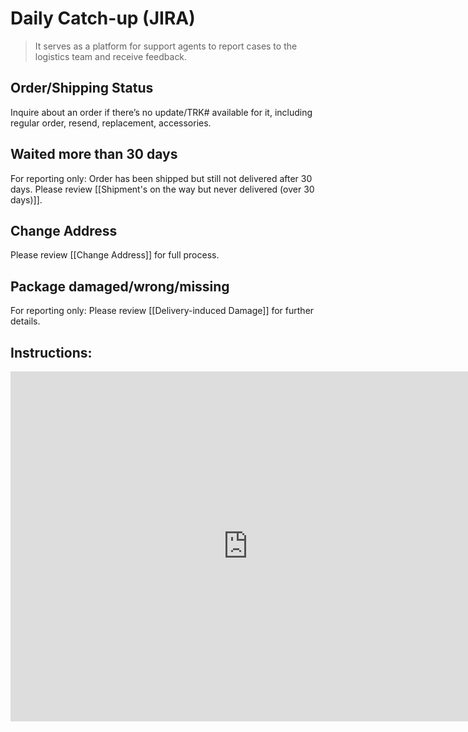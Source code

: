 # Daily Catch-up (JIRA)
> It serves as a platform for support agents to report cases to the logistics team and receive feedback.

## Order/Shipping Status
Inquire about an order if there’s no update/TRK# available for it, including regular order, resend, replacement, accessories. 

## Waited more than 30 days
For reporting only: Order has been shipped but still not delivered after 30 days. Please review [[Shipment's on the way but never delivered (over 30 days)]].

## Change Address
Please review [[Change Address]] for full process.

## Package damaged/wrong/missing
For reporting only: Please review [[Delivery-induced Damage]] for further details.

## Instructions:
<iframe src="https://docs.google.com/presentation/d/e/2PACX-1vRSkrpYvpzMrojOlHrb7PHC9BJ0hv_gDQUjcKu_fXfNhge82bwOQMLqKMZmuCAhcsOJRCd-F97PCROu/embed?start=false&loop=false" frameborder="0" width="760" height="560" allowfullscreen="true" mozallowfullscreen="true" webkitallowfullscreen="true"></iframe>
